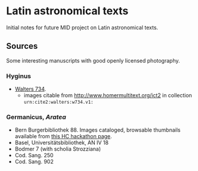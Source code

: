 # Latin astronomical texts

Initial notes for future MID project on Latin astronomical texts.

## Sources

Some interesting manuscripts with good openly licensed photography.

### Hyginus

-  [Walters 734](http://www.thedigitalwalters.org/Data/WaltersManuscripts/html/W734/).
    - images citable from <http://www.homermultitext.org/ict2> in collection `urn:cite2:walters:w734.v1:`



### Germanicus, *Aratea*

-  Bern Burgerbibliothek 88.  Images cataloged, browsable thumbnails available from  [this HC hackathon page](https://hcmid.github.io/ms-hackathon-2018/bern88-thumbs/).
-  Basel, Universitätsbibliothek, AN IV 18
-  Bodmer 7 (with scholia Strozziana)
-  Cod. Sang. 250
-  Cod. Sang. 902
